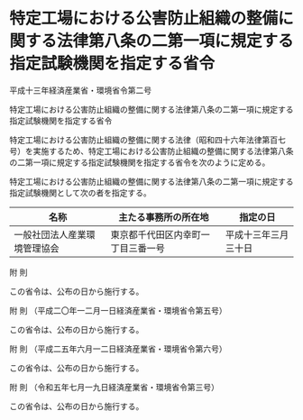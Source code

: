 # 特定工場における公害防止組織の整備に関する法律第八条の二第一項に規定する指定試験機関を指定する省令

平成十三年経済産業省・環境省令第二号

特定工場における公害防止組織の整備に関する法律第八条の二第一項に規定する指定試験機関を指定する省令

特定工場における公害防止組織の整備に関する法律（昭和四十六年法律第百七号）を実施するため、特定工場における公害防止組織の整備に関する法律第八条の二第一項に規定する指定試験機関を指定する省令を次のように定める。

特定工場における公害防止組織の整備に関する法律第八条の二第一項に規定する指定試験機関として次の者を指定する。

名称 | 主たる事務所の所在地 | 指定の日  
---|---|---  
一般社団法人産業環境管理協会 | 東京都千代田区内幸町一丁目三番一号 | 平成十三年三月三十日  
  
附 則

この省令は、公布の日から施行する。

附 則 （平成二〇年一二月一日経済産業省・環境省令第五号）

この省令は、公布の日から施行する。

附 則 （平成二五年六月一二日経済産業省・環境省令第六号）

この省令は、公布の日から施行する。

附 則 （令和五年七月一九日経済産業省・環境省令第三号）

この省令は、公布の日から施行する。
